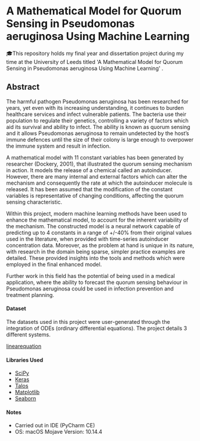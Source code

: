 # A Mathematical Model for Quorum Sensing in Pseudomonas aeruginosa Using Machine Learning 

🎓This repository holds my final year and dissertation project during my time at the University of Leeds titled 'A Mathematical Model for Quorum Sensing in Pseudomonas aeruginosa Using Machine Learning' .

## Abstract 

The harmful pathogen Pseudomonas aeruginosa has been researched for years, yet even with its increasing understanding, it continues to burden healthcare services and infect vulnerable patients. The bacteria use their population to regulate their genetics, controlling a variety of factors which aid its survival and ability to infect. The ability is known as quorum sensing and it allows Pseudomonas aeruginosa to remain undetected by the host’s immune defences until the size of their colony is large enough to overpower the immune system and result in infection.  

A mathematical model with 11 constant variables has been generated by researcher (Dockery, 2001), that illustrated the quorum sensing mechanism in action. It models the release of a chemical called an autoinducer. However, there are many internal and external factors which can alter the mechanism and consequently the rate at which the autoinducer molecule is released. It has been assumed that the modification of the constant variables is representative of changing conditions, affecting the quorum sensing characteristic.  

Within this project, modern machine learning methods have been used to enhance the mathematical model, to account for the inherent variability of the mechanism. The constructed model is a neural network capable of predicting up to 4 constants in a range of +/-40% from their original values used in the literature, when provided with time-series autoinducer concentration data. Moreover, as the problem at hand is unique in its nature, with research in the domain being sparse, simpler practice examples are detailed. These provided insights into the tools and methods which were employed in the final enhanced model.  

Further work in this field has the potential of being used in a medical application, where the ability to forecast the quorum sensing behaviour in Pseudomonas aeruginosa could be used in infection prevention and treatment planning.  

#### Dataset

The datasets used in this project were user-generated through the integration of ODEs (ordinary differential equations). The project details 3 different systems.

[linearequation](https://latex.codecogs.com/gif.latex?%5Cfrac%7Bdy%7D%7Bdt%7D%3Dm)

#### Libraries Used

* [SciPy](https://www.scipy.org/)
* [Keras](https://keras.io/)
* [Talos](https://github.com/autonomio/talos)
* [Matplotlib](https://matplotlib.org/)
* [Seaborn](https://seaborn.pydata.org/)

#### Notes

* Carried out in IDE (PyCharm CE)
* OS: macOS Mojave Version: 10.14.4
